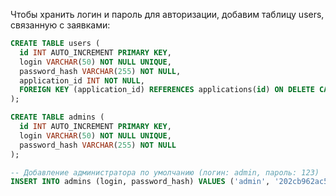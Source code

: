 Чтобы хранить логин и пароль для авторизации, добавим таблицу users, связанную с заявками:
```SQL
CREATE TABLE users (
  id INT AUTO_INCREMENT PRIMARY KEY,
  login VARCHAR(50) NOT NULL UNIQUE,
  password_hash VARCHAR(255) NOT NULL,
  application_id INT NOT NULL,
  FOREIGN KEY (application_id) REFERENCES applications(id) ON DELETE CASCADE
);

CREATE TABLE admins (
  id INT AUTO_INCREMENT PRIMARY KEY,
  login VARCHAR(50) NOT NULL UNIQUE,
  password_hash VARCHAR(255) NOT NULL
);

-- Добавление администратора по умолчанию (логин: admin, пароль: 123)
INSERT INTO admins (login, password_hash) VALUES ('admin', '202cb962ac59075b964b07152d234b70');

```
